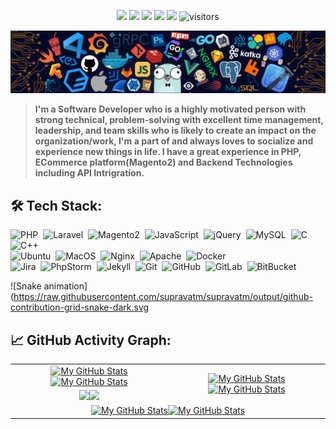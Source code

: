 <p align="center">
    <a href="https://github.com/supravatm/supravatm"><img src="https://img.shields.io/badge/status-updating-brightgreen.svg"></a>
    <a href="https://github.com/php"><img src="https://img.shields.io/badge/PHP-7.x-blue"></a>
    <a href="https://github.com/supravatm/supravatm/graphs/contributors"><img src="https://img.shields.io/github/contributors/supravatm/supravatm?color=blue"></a>
    <a href="https://github.com/supravatm"><img src="https://img.shields.io/github/stars/supravatm"></a>
    <a href="https://github.com/supravatm/supravatm/network/members"><img src="https://img.shields.io/github/forks/supravatm/supravatm.svg?color=blue&logo=github"></a>
    <img src="https://visitor-badge.laobi.icu/badge?page_id=supravatm.supravatm" alt="visitors"/>
</p>

[![](./src/header_.png)](#)

> <b>I'm a Software Developer who is a highly motivated person with strong technical, problem-solving with excellent time management, leadership, and team skills who is likely to create an impact on the organization/work, I'm a part of and always loves to socialize and experience new things in life. I have a great experience in PHP, ECommerce platform(Magento2) and Backend Technologies including API Intrigration.</b>


## 🛠️ Tech Stack:
![PHP](https://img.shields.io/badge/-Php-555?style=flat&logo=PHP)&nbsp;
![Laravel](https://img.shields.io/badge/-Laravel-555?style=flat&logo=Laravel)&nbsp;
![Magento2](https://img.shields.io/badge/-Magento2-555?style=flat&logo=Magento)&nbsp;
![JavaScript](https://img.shields.io/badge/-javascript-555?style=flat&logo=javascript)&nbsp; 
![jQuery](https://img.shields.io/badge/-jQuery-555?style=flat&logo=jQuery)&nbsp;
![MySQL](https://img.shields.io/badge/-MySQL-555?style=flat&logo=mysql&logoColor=fff)&nbsp;
![C](https://img.shields.io/badge/-C-555?style=flat&logo=C&logoColor=A8B9CC)&nbsp;
![C++](https://img.shields.io/badge/-C++-555?style=flat&logo=C%2B%2B&logoColor=fff)&nbsp;\
![Ubuntu](https://img.shields.io/badge/-ubuntu-555?style=flat&logo=ubuntu)&nbsp;
![MacOS](https://img.shields.io/badge/-MacOS-555?style=flat&logo=MacOS)&nbsp;
![Nginx](https://img.shields.io/badge/-Nginx-555?style=flat&logo=Nginx)&nbsp;
![Apache](https://img.shields.io/badge/-Apache-555?style=flat&logo=Apache)&nbsp;
![Docker](https://img.shields.io/badge/-Docker-555?style=flat&logo=Docker)&nbsp;\
![Jira](https://img.shields.io/badge/-jira-555?style=flat&logo=Jira)&nbsp;
![PhpStorm](https://img.shields.io/badge/-phpstrom-555?style=flat&logo=PhpStorm)&nbsp;
![Jekyll](https://img.shields.io/badge/-Jekyll-555?style=flat&logo=jekyll)&nbsp;
![Git](https://img.shields.io/badge/-Git-555?style=flat&logo=git)&nbsp;
![GitHub](https://img.shields.io/badge/-GitHub-555?style=flat&logo=github)&nbsp;
![GitLab](https://img.shields.io/badge/-GitLab-555?style=flat&logo=gitlab)&nbsp;
![BitBucket](https://img.shields.io/badge/-bitbucket-555?style=flat&logo=bitbucket)&nbsp;




![Snake animation](https://raw.githubusercontent.com/supravatm/supravatm/output/github-contribution-grid-snake-dark.svg


## 📈 GitHub Activity Graph:

<table>
    <tr>
        <td align="center"><a href="https://github.com/supravatm#gh-light-mode-only"><img src="https://github-readme-stats.vercel.app/api?username=supravatm&show_icons=true&theme=default&include_all_commits=true#gh-light-mode-only" alt="My GitHub Stats"/></a><a href="https://github.com/supravatm#gh-dark-mode-only"><img src="https://github-readme-stats.vercel.app/api?username=supravatm&show_icons=true&theme=tokyonight&include_all_commits=true#gh-dark-mode-only" alt="My GitHub Stats"/></a></td>
        <td rowspan="2" align="center"><a href="https://github.com/supravatm#gh-light-mode-only"><img src="https://github-readme-stats.vercel.app/api/top-langs/?username=supravatm&theme=default&langs_count=8#gh-light-mode-only" alt="My GitHub Stats"/></a><a href="https://github.com/supravatm#gh-dark-mode-only"><img src="https://github-readme-stats.vercel.app/api/top-langs/?username=supravatm&theme=tokyonight&langs_count=8#gh-dark-mode-only" alt="My GitHub Stats"/></a></td>
    </tr>
    <tr>
        <td align="center"><a href="https://github.com/supravatm#gh-light-mode-only"><img src="https://github-readme-streak-stats.herokuapp.com/?user=supravatm&theme=default"/></a><a href="https://github.com/supravatm#gh-dark-mode-only"><img src="https://github-readme-streak-stats.herokuapp.com/?user=supravatm&theme=tokyonight"/></a></td>
    </tr>
    <tr>
        <td colspan="2" align="center"><a href="https://github.com/supravatm#gh-light-mode-only"><img src="https://raw.githubusercontent.com/supravatm/supravatm/output/github-contribution-grid-snake-default.svg#gh-light-mode-only" alt="My GitHub Stats"/></a><a href="https://github.com/supravatm#gh-dark-mode-only"><img src="https://raw.githubusercontent.com/supravatm/supravatm/output/github-contribution-grid-snake-dark.svg#gh-dark-mode-only" alt="My GitHub Stats"/></a></td>
    </tr>
</table>

